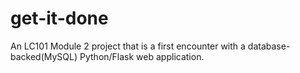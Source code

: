 # get-it-done

An LC101 Module 2 project that is a first encounter with a database-backed(MySQL) Python/Flask web application.
